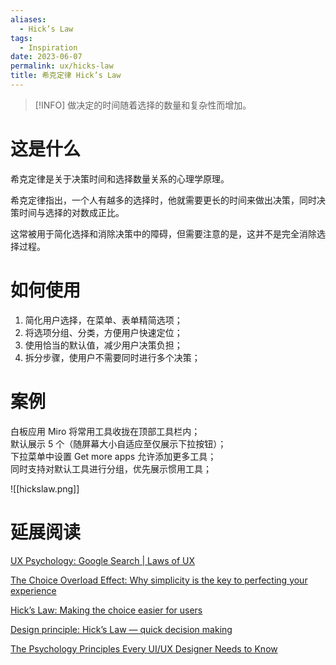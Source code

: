 ```yaml
---
aliases:
  - Hick’s Law
tags:
  - Inspiration
date: 2023-06-07
permalink: ux/hicks-law
title: 希克定律 Hick’s Law
---
```

> [!INFO] 做决定的时间随着选择的数量和复杂性而增加。

# 这是什么

希克定律是关于决策时间和选择数量关系的心理学原理。  

希克定律指出，一个人有越多的选择时，他就需要更长的时间来做出决策，同时决策时间与选择的对数成正比。  

这常被用于简化选择和消除决策中的障碍，但需要注意的是，这并不是完全消除选择过程。

# 如何使用

1. 简化用户选择，在菜单、表单精简选项；  
2. 将选项分组、分类，方便用户快速定位；  
3. 使用恰当的默认值，减少用户决策负担；  
4. 拆分步骤，使用户不需要同时进行多个决策；

# 案例

白板应用 Miro 将常用工具收拢在顶部工具栏内；  
默认展示 5 个（随屏幕大小自适应至仅展示下拉按钮）；  
下拉菜单中设置 Get more apps 允许添加更多工具；  
同时支持对默认工具进行分组，优先展示惯用工具；

![[hickslaw.png]]

# 延展阅读

[UX Psychology: Google Search | Laws of UX](https://lawsofux.com/articles/2020/ux-psychology-google-search/)

[The Choice Overload Effect: Why simplicity is the key to perfecting your experience](https://medium.com/choice-hacking/choice-overload-why-simplicity-is-the-key-to-winning-customers-2f8e239eaba6)

[Hick’s Law: Making the choice easier for users](https://www.interaction-design.org/literature/article/hick-s-law-making-the-choice-easier-for-users)

[Design principle: Hick’s Law — quick decision making](https://uxplanet.org/design-principles-hicks-law-quick-decision-making-3dcc1b1a0632)

[The Psychology Principles Every UI/UX Designer Needs to Know](https://blog.marvelapp.com/psychology-principles-every-uiux-designer-needs-know/)